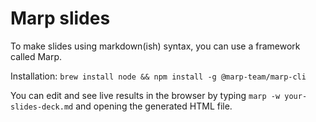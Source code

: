 # Marp slides

To make slides using markdown(ish) syntax, you can use a framework called Marp.

Installation: `brew install node && npm install -g @marp-team/marp-cli`

You can edit and see live results in the browser by typing `marp -w your-slides-deck.md` and opening the generated
 HTML file.